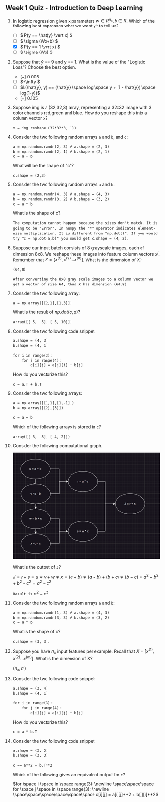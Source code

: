 ## Week 1 Quiz - Introduction to Deep Learning

1. In logistic regression given `x` parameters $w ∈ R^{n_x}, b ∈ R$. Which of the following best expresses what we want `y^`​ to tell us?

   - [ ] $ P(y == \hat{y} \vert x) $
   - [ ] $ \sigma (Wx+b) $
   - [x] $ P(y == 1 \vert x) $
   - [ ] $ \sigma (Wx) $

2. Suppose that $\hat{y}$ == 9 and y == 1. What is the value of the "Logistic Loss"? Choose the best option.

   - [~] 0.005
   - [ ] $+\infty $
   - [ ] $L(\hat{y}, y) == (\hat{y} \space log \space y + (1 - \hat{y}) \space log(1-y))$
   - [~] 0.105

3. Suppose img is a (32,32,3) array, representing a 32x32 image with 3 color channels red,green and blue. How do you reshape this into a column vector `x`?

   `x = img.reshape((32*32*3, 1))`

4. Consider the two following random arrays `a` and `b`, and `c`:

   ```
   a = np.random.randn(2, 3) # a.shape = (2, 3)
   b = np.random.randn(2, 1) # b.shape = (2, 1)
   c = a + b
   ```

   What will be the shape of "c"?

   `c.shape = (2,3)`

5. Consider the two following random arrays `a` and `b`:

   ```
   a = np.random.randn(4, 3) # a.shape = (4, 3)
   b = np.random.randn(3, 2) # b.shape = (3, 2)
   c = a * b
   ```

   What is the shape of c?

   `The computation cannot happen because the sizes don't match. It is going to be "Error".
In numpy the "*" operator indicates element-wise multiplication. It is different from "np.dot()". If you would try "c = np.dot(a,b)" you would get c.shape = (4, 2).`

6. Suppose our input batch consists of 8 grayscale images, each of dimension 8x8. We reshape these images into feature column vectors $x^j$. Remember that $X=[x^{(1)}, x^{(2)} ... x^{(8)} ]$. What is the dimension of $X$?

   `(64,8)`

   `After converting the 8x8 gray scale images to a column vector we get a vector of size 64, thus X has dimension (64,8)`

7. Consider the two following array:

   ```
   a = np.array([[2,1],[1,3]])
   ```

   What is the result of $np.dot(a,a)$?

   `array([[ 5,  5],
   [ 5, 10]])`

8. Consider the two following code snippet:

   ```
   a.shape = (4, 3)
   b.shape = (4, 1)

   for i in range(3):
       for j in range(4):
           c[i][j] = a[j][i] + b[j]
   ```

   How do you vectorize this?

   `c = a.T + b.T`

9. Consider the two following arrays:

   ```
   a = np.array([[1,1],[1,-1]])
   b = np.array([[2],[3]])

   c = a + b
   ```

   Which of the following arrays is stored in `c`?

   `array([[ 3,  3],
   [ 4, 2]])`

10. Consider the following computational graph.

    ![graph](assets/graph.PNG)

    What is the output of `J`?

    $J=r+s=u∗v+w∗x=(a+b)∗(a−b)+(b+c)∗(b−c)=a^2 −b^2 +b^2 −c^2 =a^2 −c^2$

    `Result is` $a^2 - c^2$

11. Consider the two following random arrays `a` and `b`:

    ```
    a = np.random.randn(1, 3) # a.shape = (4, 3)
    b = np.random.randn(3, 3) # b.shape = (3, 2)
    c = a * b
    ```

    What is the shape of c?

    `c.shape = (3, 3).`

12. Suppose you have $n_x$ input features per example. Recall that $X=[x^{(1)}, x^{(2)}...x^{(m)}]$. What is the dimension of X?

    $(n_x, m)$

13. Consider the two following code snippet:

    ```
    a.shape = (3, 4)
    b.shape = (4, 1)

    for i in range(3):
        for j in range(4):
            c[i][j] = a[i][j] + b[j]
    ```

    How do you vectorize this?

    `c = a * b.T`

14. Consider the two following code snippet:

    ```
    a.shape = (3, 3)
    b.shape = (3, 3)

    c == a**2 + b.T**2
    ```

    Which of the following gives an equivalent output for `c`?

    $for \space i \space in \space range(3): \newline
    \space\space\space for \space j \space in \space range(3): \newline
            \space\space\space\space\space\space c[i][j] = a[i][j]**2 + b[j][i]**2$
